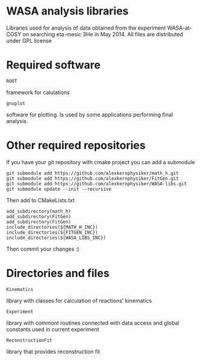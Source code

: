 WASA analysis libraries
=======================
Libraries used for analysis of data obtained from the experiment WASA-at-COSY on searching eta-mesic 3He in May 2014.
All files are distributed under GPL license


Required software
=================
	ROOT
framework for calulations

	gnuplot
software for plotting. Is used by some applications performing final analysis.

Other required repositories
===========================
If you have your git repository with cmake project you can add a submodule

    git submodule add https://github.com/alexkernphysiker/math_h.git
    git submodule add https://github.com/alexkernphysiker/FitGen.git
    git submodule add https://github.com/alexkernphysiker/WASA-libs.git
    git submodule update --init --recursive

Then add to CMakeLists.txt

    add_subdirectory(math_h)
    add_subdirectory(FitGen)
    add_subdirectory(FitGen)
    include_directories(${MATH_H_INC})
    include_directories(${FITGEN_INC})
    include_directories(${WASA_LIBS_INC})

Then commit your changes :)


Directories and files
=====================
	Kinematics
library with classes for calculation of reactions' kinematics

	Experiment
library with commont routines connected with data access and global constants used in current experiment

	ReconstructionFit
library that provides reconstruction fit

